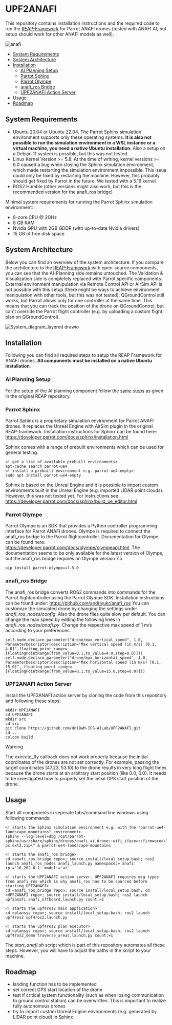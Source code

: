 # UPF2ANAFI
This repository contains installation instructions and the required code to run the [REAP-Framework](https://github.com/UniBwM-IFS-AILab/REAP) for Parrot ANAFI drones (tested with ANAFI AI, but setup should work for other ANAFI models as well).

![anafi](https://github.com/UniBwM-IFS-AILab/UPF2ANAFI/assets/92592126/2d215490-cee6-4adc-a424-6f5316cdd93e)

* [System Requirements](#system-requirements)
* [System Architecture](#system-architecture)
* [Installation](#installation)
  + [AI Planning Setup](#ai-planning-setup)
  + [Parrot Sphinx](#parrot-sphinx)
  + [Parrot Olympe](#parrot-olympe)
  + [anafi_ros Bridge](#anafi_ros-bridge)
  + [UPF2ANAFI Action Server](#upf2anafi-action-server)
* [Usage](#usage)
* [Roadmap](#roadmap)


## System Requirements

 - Ubuntu 20.04 or Ubuntu 22.04. The Parrot Sphinx simulation environment supports only these operating systems. **It is also not possible to run the simulation environment in a WSL instance or a virtual machine, you need a native Ubuntu installation**. Also a setup on a Debian 11 system is possible, but this was not tested.
- Linux Kernel Version >= 5.8. At the time of writing, kernel versions >= 6.0 caused a bug when closing the Sphinx simulation environment, which made restarting the simulation environment impossible. This issue could only be fixed by restarting the machine. However, this probably should get fixed by Parrot in the future. We tested with a 5.19 kernel
- ROS2 Humble (other versions might also work, but this is the recommended version for the anafi_ros bridge)

Minimal system requirements for running the Parrot Sphinx simulation environment:

- 8-core CPU @ 2GHz
- 8 GB RAM
- Nvidia GPU with 2GB GDDR (with up-to-date Nvidia drivers)
- 15 GB of free disk space

    


## System Architecture
Below you can find an overview of the system architecture. If you compare the architecture to the [REAP-Framework](https://github.com/UniBwM-IFS-AILab/REAP) with open-source components, you can see that the AI-Planning side remains untouched. The Validation & Visualization side is completely replaced with Parrot specific components. External environment manipulation via Remote Control API or AirSim API is not possible with this setup (there might be ways to achieve environment manipulation with other tools, but this was not tested). QGroundControl still works, but Parrot allows only for one controller at the same time. This means that you can track the position of the drone on QGroundControl, but can't override the Parrot flight controller (e.g. by uploading a custom flight plan on QGroundControl).


![System_diagram_layered drawio](https://github.com/UniBwM-IFS-AILab/UPF2ANAFI/assets/92592126/8353f818-a099-4580-8d25-95759a1f1d8b)

  
## Installation
Following you can find all required steps to setup the REAP Framework for ANAFI drones. **All components must be installed on a native Ubuntu installation**.

### AI Planning Setup
For the setup of the AI planning component follow the [same steps](https://github.com/UniBwM-IFS-AILab/REAP/edit/main/README.md#setup-of-the-ai-planning-component) as given in the original REAP repository.

### Parrot Sphinx
Parrot Sphinx is a proprietary simulation environment for Parrot ANAFI drones. It replaces the Unreal Engine with AirSim plugin in the original REAP-framework. Installation instructions for Sphinx can be found here: https://developer.parrot.com/docs/sphinx/installation.html


Sphinx comes with a range of prebuilt environments which can be used for general testing. 
```
<! get a list of available prebuilt environments>
apt-cache search parrot-ue4
<! install a prebuilt environment e.g. parrot-ue4-empty>
sudo apt install parrot-ue4-empty
```
Sphinx is based on the Unreal Engine and it is possible to import custom environments built in the Unreal Engine (e.g. imported LIDAR point clouds). However, this was not tested yet. For instructions see: https://developer.parrot.com/docs/sphinx/build_ue_editor.html

### Parrot Olympe
Parrot Olympe is an SDK that provides a Python controller programming interface for Parrot ANAFI drones. Olympe is required to connect the anafi_ros bridge to the Parrot flightcontroller. Documentation for Olympe can be found here: https://developer.parrot.com/docs/olympe/olympeapi.html.
The documentation seems to be only available for the latest version of Olympe, but the anafi_ros bridge requires an Olympe version 7.5
```
pip install parrot-olympe==7.5.0
```
### anafi_ros Bridge
The anafi_ros bridge converts ROS2 commands into commands for the Parrot flightcontroller using the Parrot Olympe SDK. Installation instructions can be found under: https://github.com/andriyukr/anafi_ros
You can customize the simulated drone by changing the settings under *anafi_ros_nodes/config*. Also the drone flies quite slow per default. You can change the max speed by editing the following lines in *anafi_ros_nodes/anafi.py*. Change the respective max speed of 1 m/s according to your preferences.

```
self.node.declare_parameter("drone/max_vertical_speed", 1.0, ParameterDescriptor(description="Max vertical speed (in m/s) [0.1, 4.0]",floating_point_range=[FloatingPointRange(from_value=0.1,to_value=4.0,step=0.0)]))
self.node.declare_parameter("drone/max_horizontal_speed", 1.0,  ParameterDescriptor(description="Max horizontal speed (in m/s) [0.1, 15.0]", floating_point_range=[FloatingPointRange(from_value=0.1,to_value=15.0,step=0.0)]))
```
### UPF2ANAFI Action Server
Install the UPF2ANAFI action server by cloning the code from this repository and following these steps:
```
mkdir UPF2ANAFI
cd UPF2ANAFI
mkdir src
cd src
git clone https://github.com/UniBwM-IFS-AILab/UPF2ANAFI.git
cd ..
colcon build
```

> [!WARNING]  
> The execute_fly callback does not work properly because the initial coordinates of the drones are not set correctly. For example, passing the target coordinates (47.23, 53.10) to the drone results in very long flight times because the drone starts at an arbitrary start position (like 0.0, 0.0). It needs to be investigated how to properly set the initial GPS start position of the drone.

## Usage
Start all components in seperate tabs/command line windows using following commands:

```
<! starts the Sphinx simulation environment e.g. with the "parrot-ue4-landscape-mountains" environment>
sphinx --log-level=dbg /opt/parrot-sphinx/usr/share/sphinx/drones/anafi_ai.drone::wifi_iface=::firmware=\"https://firmware.parrot.com/Versions/anafi2/pc/%23latest/images/anafi2-pc.ext2.zip\" & parrot-ue4-landscape-mountains

<! starts the anafi_ros bridge>
cd <anafi_ros_bridge repo>; source install/local_setup.bash; ros2 launch anafi_ros_nodes anafi_launch.py namespace:='anafi' ip:='10.202.0.1' model:='ai'

<! starts the UPF2ANAFI action server. UPF2ANAFI requires msg types from anafi_ros which is why anafi_ros has to be sourced before starting UPF2ANAFI>
cd <anafi_ros_bridge repo>; source install/local_setup.bash; cd <UPF2ANAFI repo>; source install/local_setup.bash; ros2 launch upf2anafi anafi_offboard.launch.py count:=1

<! starts the upf4ros2 main application>
cd <plansys repo>; source install/local_setup.bash; ros2 launch upf4ros2 upf4ros2.launch.py

<! starts the upf4ros2 plan executor>
cd <plansys repo>; source install/local_setup.bash; ros2 launch upf4ros2_demo traverse_areas.launch.py count:=1
```

The *start_anafi.sh* script which is part of this repository automates all these steps. However, you will have to adjust the paths in the script to your machine.
## Roadmap
- landing function has to be implemented
- set correct GPS start location of the drone
- test if critical system functionality (such as when losing communication to ground control station) can be overwritten. This is important to realize fully autonomous drones
- try to import custom Unreal Engine environments (e.g. generated by LIDAR point cloud) in Sphinx


